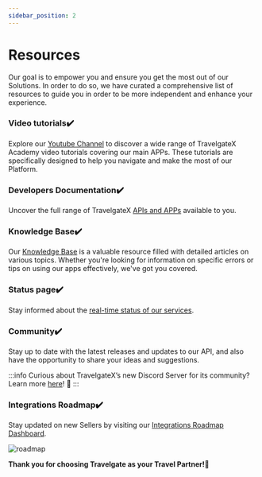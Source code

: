 ```yaml
---
sidebar_position: 2
---
```


# Resources

Our goal is to empower you and ensure you get the most out of our Solutions. In order to do so, we have curated a comprehensive list of resources to guide you in order to be more independent and enhance your experience.

### Video tutorials✔️
Explore our [Youtube Channel](https://www.youtube.com/@TravelgateX/videos) to discover a wide range of TravelgateX Academy video tutorials covering our main APPs. These tutorials are specifically designed to help you navigate and make the most of our Platform.

### Developers Documentation✔️
Uncover the full range of TravelgateX [APIs and APPs](/docs/get-started/introduction) available to you.


### Knowledge Base✔️
Our [Knowledge Base](/kb) is a valuable resource filled with detailed articles on various topics. Whether you're looking for information on specific errors or tips on using our apps effectively, we've got you covered.

### Status page✔️
Stay informed about the [real-time status of our services](https://status.travelgatex.com/status).


### Community✔️
Stay up to date with the latest releases and updates to our API, and also have the opportunity to share your ideas and suggestions.

:::info
Curious about TravelgateX’s new Discord Server for its community? Learn more [here](https://blog.travelgate.com/en/why-travelgatex-has-set-up-a-discord-server-for-its-community)! 🚀
:::

### Integrations Roadmap✔️
Stay updated on new Sellers by visiting our [Integrations Roadmap Dashboard](https://app.travelgate.com/network/roadmap).

![roadmap](https://storage.travelgate.com/kbase/roadmap.jpg)

**Thank you for choosing Travelgate as your Travel Partner!🚀**